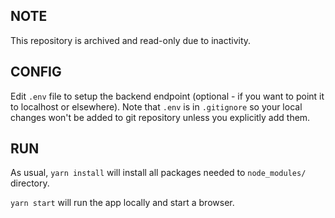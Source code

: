 NOTE
---
This repository is archived and read-only due to inactivity.

CONFIG
---

Edit `.env` file to setup the backend endpoint (optional - if you want to point it to localhost or elsewhere). Note that `.env` is in `.gitignore` so your local changes won't be added to git repository unless you explicitly add them.

RUN
---

As usual, `yarn install` will install all packages needed to `node_modules/` directory.

`yarn start` will run the app locally and start a browser.
